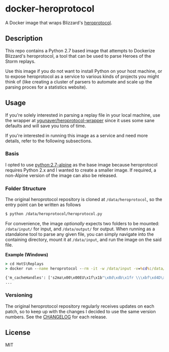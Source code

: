 # docker-heroprotocol
A Docker image that wraps Blizzard's [heroprotocol](https://github.com/Blizzard/heroprotocol/).

## Description
This repo contains a Python 2.7 based image that attempts to Dockerize Blizzard's heroprotocol, a tool that can be used to parse Heroes of the Storm replays.

Use this image if you do not want to install Python on your host machine, or to expose heroprotocol as a service to various kinds of projects you might think of (like creating a cluster of parsers to automate and scale up the parsing proces for a statistics website).

## Usage
If you're solely interested in parsing a replay file in your local machine, use the wrapper at [ygunayer/heroprotocol-wrapper](https://github.com/ygunayer/heroprotocol-wrapper) since it uses some sane defaults and will save you tons of time.

If you're interested in running this image as a service and need more details, refer to the following subsections.

### Basis
I opted to use [python:2.7-alpine](https://hub.docker.com/r/library/python/tags/2.7-alpine/) as the base image because heroprotocol requires Python 2.x and I wanted to create a smaller image. If required, a non-Alpine version of the image can also be released.

### Folder Structure
The original heroprotocol repository is cloned at `/data/heroprotocol`, so the entry point can be written as follows

```bash
$ python /data/heroprotocol/heroprotocol.py
```

For convenience, the image *optionally* expects two folders to be mounted: `/data/input/` for input, and `/data/output/` for output. When running as a standalone tool to parse any given file, you can simply navigate into the containing directory, mount it at `/data/input`, and run the image on the said file.

**Example (Windows)**
```bat
> cd HotS\Replays
> docker run --name heroprotocol --rm -it -w /data/input -v=%cd%:/data/input ygunayer/heroprotocol:latest python /data/heroprotocol/heroprotocol.py --details "Foo Bar.StormReplay"

{'m_cacheHandles': ['s2ma\x00\x00EU\x1f\x1b"\x8d\xdb\x1fr \\\xbf\xd4D\x05R\x87\x10\x0b\x0f9\x95\x9b\xe8\x16T\x81b\xe4\x08\x1e\xa8U\x11',
...
```

### Versioning
The original heroprotocol repository regularly receives updates on each patch, so to keep up with the changes I decided to use the same version numbers. See the [CHANGELOG](CHANGELOG.md) for each release.

## License
MIT
